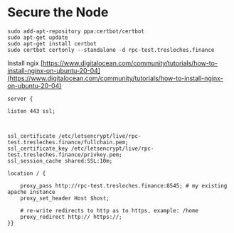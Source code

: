 # Secure the Node



```
sudo add-apt-repository ppa:certbot/certbot
sudo apt-get update
sudo apt-get install certbot
sudo certbot certonly --standalone -d rpc-test.tresleches.finance

```

Install ngix [https://www.digitalocean.com/community/tutorials/how-to-install-nginx-on-ubuntu-20-04](https://www.digitalocean.com/community/tutorials/how-to-install-nginx-on-ubuntu-20-04)



```
server {

listen 443 ssl;



ssl_certificate /etc/letsencrypt/live/rpc-test.tresleches.finance/fullchain.pem;
ssl_certificate_key /etc/letsencrypt/live/rpc-test.tresleches.finance/privkey.pem;
ssl_session_cache shared:SSL:10m;

location / {

    proxy_pass http://rpc-test.tresleches.finance:8545; # my existing apache instance
    proxy_set_header Host $host;

    # re-write redirects to http as to https, example: /home
    proxy_redirect http:// https://;
}}
```
